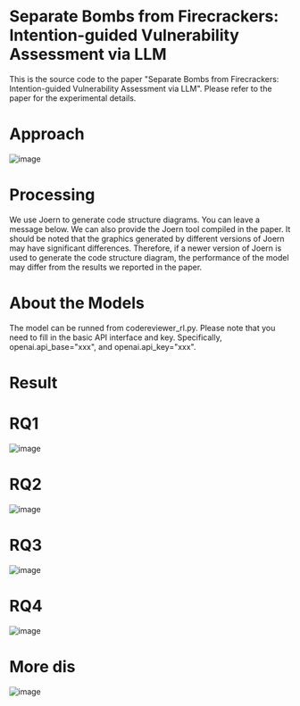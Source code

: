

# Separate Bombs from Firecrackers: Intention-guided Vulnerability Assessment via LLM

This is the source code to the paper "Separate Bombs from Firecrackers: Intention-guided Vulnerability Assessment via LLM". Please refer to the paper for the experimental details.

# Approach
![image](https://github.com/user-attachments/assets/da5fc46c-d7f8-4c46-be78-930d05aa66fe)

# Processing
We use Joern to generate code structure diagrams. You can leave a message below. We can also provide the Joern tool compiled in the paper. It should be noted that the graphics generated by different versions of Joern may have significant differences. Therefore, if a newer version of Joern is used to generate the code structure diagram, the performance of the model may differ from the results we reported in the paper.


# About the Models
The model can be runned from codereviewer_rl.py.
Please note that you need to fill in the basic API interface and key. Specifically, openai.api_base="xxx", and openai.api_key="xxx".

# Result

# RQ1
![image](https://github.com/user-attachments/assets/00ac4a26-f24b-436b-9863-71d4c4ca03ad)

# RQ2
![image](https://github.com/user-attachments/assets/3d6856fc-665d-4776-85b8-81f28d6ac98f)

# RQ3
![image](https://github.com/user-attachments/assets/d51b8af4-8e4b-46d8-95b9-b5fb5e535f68)

# RQ4
![image](https://github.com/user-attachments/assets/f45ddbd5-cf8c-4dc8-9b16-0ea91af1aa8e)


# More dis
![image](https://github.com/user-attachments/assets/86eec330-556d-4a2e-8bbb-e771b652ac61)
